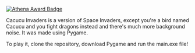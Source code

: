 [![Athena Award Badge](https://img.shields.io/endpoint?url=https%3A%2F%2Faward.athena.hackclub.com%2Fapi%2Fbadge)](https://award.athena.hackclub.com?utm_source=readme)

Cacucu Invaders is a version of Space Invaders, except you're a bird named Cacucu and you fight dragons instead and there's much more background noise.
It was made using Pygame.

To play it, clone the repository, download Pygame and run the main.exe file!
